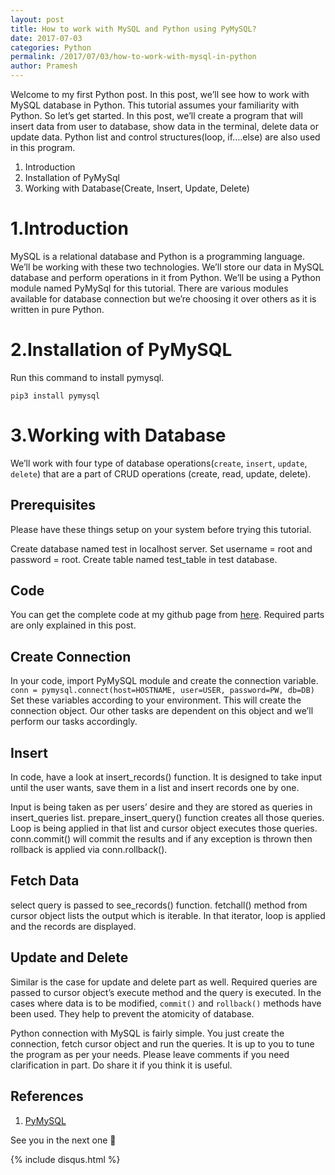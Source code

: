 ```yaml
---
layout: post
title: How to work with MySQL and Python using PyMySQL?
date: 2017-07-03
categories: Python
permalink: /2017/07/03/how-to-work-with-mysql-in-python
author: Pramesh
---
```


Welcome to my first Python post. In this post, we’ll see how to work with MySQL database in Python. This tutorial assumes your familiarity with Python. So let’s get started. In this post, we’ll create a program that will insert data from user to database, show data in the terminal, delete data or update data. Python list and control structures(loop, if….else) are also used in this program.

1. Introduction
2. Installation of PyMySql
3. Working with Database(Create, Insert, Update, Delete)

# 1.Introduction
MySQL is a relational database and Python is a programming language. We’ll be working with these two technologies. We’ll store our data in MySQL database and perform operations in it from Python. We’ll be using a Python module named PyMySql for this tutorial. There are various modules available for database connection but we’re choosing it over others as it is written in pure Python.

# 2.Installation of PyMySQL
Run this command to install pymysql.

`pip3 install pymysql`

# 3.Working with Database
We’ll work with four type of database operations(`create`, `insert`, `update`, `delete`) that are a part of  CRUD operations (create, read, update, delete).

## Prerequisites
Please have these things setup on your system before trying this tutorial.

Create database named test in localhost server.
Set username = root and password = root.
Create table named test_table in test database.

## Code
You can get the complete code at my github page from [here][1]. Required parts are only explained in this post.

## Create Connection
In your code, import PyMySQL module and create the connection variable.
`conn = pymysql.connect(host=HOSTNAME, user=USER, password=PW, db=DB)`
Set these variables according to your environment. This will create the connection object. Our other tasks are dependent on this object and we’ll perform our tasks accordingly.

## Insert
In code, have a look at insert_records() function. It is designed to take input until the user wants, save them in a list and insert records one by one.

<script src="https://gist.github.com/prameshgautam/f849f1f0e468f7cba61ce86c712b1af2.js"></script>

Input is being taken as per users’ desire and they are stored as queries in insert_queries list. prepare_insert_query() function creates all those queries. Loop is being applied in that list and cursor object executes those queries. conn.commit() will commit the results and if any exception is thrown then rollback is applied via conn.rollback().

## Fetch Data

<script src="https://gist.github.com/prameshgautam/a046a2ed49cafd33fb0ea5bccbc87081.js"></script>

select query is passed to see_records() function. fetchall() method from cursor object lists the output which is iterable. In that iterator, loop is applied and the records are displayed.

## Update and Delete
Similar is the case for update and delete part as well. Required queries are passed to cursor object’s execute method and the query is executed. In the cases where data is to be modified, `commit()` and `rollback()` methods have been used. They help to prevent the atomicity of database.

Python connection with MySQL is fairly simple. You just create the connection, fetch cursor object and run the queries. It is up to you to tune the program as per your needs. Please leave comments if you need clarification in part. Do share it if you think it is useful.

## References
1. [PyMySQL](https://pymysql.readthedocs.io/en/latest/)

See you in the next one 🙂

[1]: https://github.com/prameshgautam/ramzavil_python/blob/master/dbConnect.py

{% include disqus.html %}


